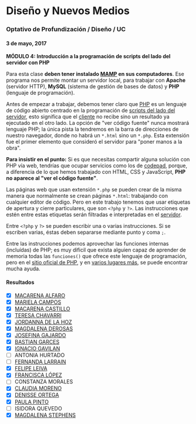 # Diseño y Nuevos Medios

### Optativo de Profundización / Diseño / UC

#### 3 de mayo, 2017

**MÓDULO 4: Introducción a la programación de scripts del lado del servidor con PHP**

Para esta clase **deben tener instalado [MAMP](https://www.mamp.info/en/) en sus computadores**. Ese programa nos permite montar un servidor local, para trabajar con **Apache** (servidor HTTP), **MySQL** (sistema de gestión de bases de datos) y **PHP** (lenguaje de programación).

Antes de empezar a trabajar, debemos tener claro que [PHP](http://php.net/) es un lenguaje de código abierto centrado en la programación de [scripts del lado del servidor](https://es.wikipedia.org/wiki/Script_del_lado_del_servidor), esto significa que el [cliente](https://es.wikipedia.org/wiki/Cliente_(inform%C3%A1tica)) no recibe sino un resultado ya ejecutado en el otro lado. La opción de "ver código fuente" nunca mostrará lenguaje PHP; la única pista la tendremos en la barra de direcciones de nuestro navegador, donde no habrá un `*.html` sino un `*.php`. Esta extensión fue el primer elemento que consideró el servidor para "poner manos a la obra". 

**Para insistir en el punto:** Si es que necesitas compartir alguna solución con PHP vía web, tendrías que ocupar servicios como los de [codepad](http://codepad.org/), porque, a diferencia de lo que hemos trabajado con HTML, CSS y JavaScript, **PHP no aparece al "ver el código fuente"**.

Las páginas web que usan extensión `*.php` se pueden crear de la misma manera que normalmente se crean páginas `*.html`: trabajando con cualquier editor de código. Pero en este trabajo tenemos que usar etiquetas de apertura y cierre particulares, que son `<?php` y `?>`. Las instrucciones que estén entre estas etiquetas serán filtradas e interpretadas en el [servidor](https://es.wikipedia.org/wiki/Servidor).

Entre `<?php` y `?>` se pueden escribir una o varias instrucciones. Si se escriben varias, éstas deben separarse mediante punto y coma `;`.

Entre las instrucciones podemos aprovechar las funciones internas (incluídas) de PHP; es muy dificil que exista alguien capaz de aprender de memoria todas las `funciones()` que ofrece este lenguaje de programación, pero en el [sitio oficial de PHP](http://php.net/manual/es/langref.php), y en [varios lugares más](http://stackoverflow.com/questions/tagged/php), se puede encontrar mucha ayuda.

#### Resultados

- [x] [MACARENA ALFARO](http://profesor.faco.cl/dno037-2017-08/alfaro/)
- [x] [MARIELA CAMPOS](http://profesor.faco.cl/dno037-2017-08/campos/)
- [x] [MACARENA CASTILLO](http://profesor.faco.cl/dno037-2017-08/castillo/)
- [x] [TERESA CHAVARRI](http://profesor.faco.cl/dno037-2017-08/chavarri/)
- [x] [JORDANNA DE LA HOZ](http://profesor.faco.cl/dno037-2017-08/de_la_hoz/)
- [x] [MAGDALENA DEROSAS](http://profesor.faco.cl/dno037-2017-08/derosas/)
- [x] [JOSEFINA GAJARDO](http://profesor.faco.cl/dno037-2017-08/gajardo/)
- [x] [BASTIAN GARCES](http://profesor.faco.cl/dno037-2017-08/garces/)
- [x] [IGNACIO GAVILAN](http://profesor.faco.cl/dno037-2017-08/gavilan/)
- [ ] ANTONIA HURTADO
- [ ] [FERNANDA LARRAIN](http://profesor.faco.cl/dno037-2017-08/larrain/)
- [x] [FELIPE LEIVA](http://profesor.faco.cl/dno037-2017-08/leiva/)
- [x] [FRANCISCA LÓPEZ](http://profesor.faco.cl/dno037-2017-08/lopez/)
- [ ] CONSTANZA MORALES
- [x] [CLAUDIA MORENO](http://profesor.faco.cl/dno037-2017-08/moreno/)
- [x] [DENISSE ORTEGA](http://profesor.faco.cl/dno037-2017-08/ortega/)
- [x] [PAULA PINTO](http://profesor.faco.cl/dno037-2017-08/pinto/)
- [ ] ISIDORA QUEVEDO
- [x] [MAGDALENA STEPHENS](http://profesor.faco.cl/dno037-2017-08/stephens/)
